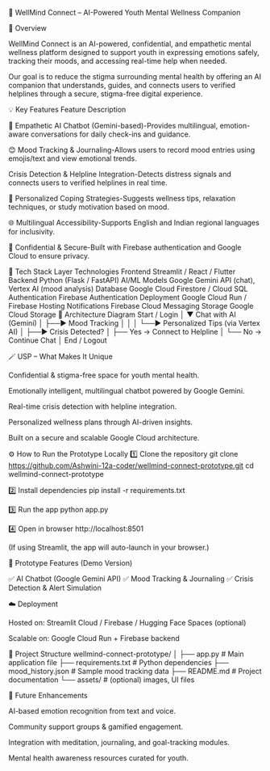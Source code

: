🌿 WellMind Connect – AI-Powered Youth Mental Wellness Companion

🧠 Overview

WellMind Connect is an AI-powered, confidential, and empathetic mental wellness platform designed to support youth in expressing emotions safely, tracking their moods, and accessing real-time help when needed.

Our goal is to reduce the stigma surrounding mental health by offering an AI companion that understands, guides, and connects users to verified helplines through a secure, stigma-free digital experience.

💡 Key Features
Feature	Description

🤖 Empathetic AI Chatbot (Gemini-based)-Provides multilingual, emotion-aware conversations for daily check-ins and guidance.

😊 Mood Tracking & Journaling-Allows users to record mood entries using emojis/text and view emotional trends.

Crisis Detection & Helpline Integration-Detects distress signals and connects users to verified helplines in real time.

💬 Personalized Coping Strategies-Suggests wellness tips, relaxation techniques, or study motivation based on mood.

🌐 Multilingual Accessibility-Supports English and Indian regional languages for inclusivity.

🔐 Confidential & Secure-Built with Firebase authentication and Google Cloud to ensure privacy.

🚀 Tech Stack
Layer	Technologies
Frontend	Streamlit / React / Flutter
Backend	Python (Flask / FastAPI)
AI/ML Models	Google Gemini API (chat), Vertex AI (mood analysis)
Database	Google Cloud Firestore / Cloud SQL
Authentication	Firebase Authentication
Deployment	Google Cloud Run / Firebase Hosting
Notifications	Firebase Cloud Messaging
Storage	Google Cloud Storage
🧩 Architecture Diagram
Start / Login
      │
      ▼
Chat with AI (Gemini)
      │
      ├──► Mood Tracking
      │         │
      │         └──► Personalized Tips (via Vertex AI)
      │
      ├──► Crisis Detected?
      │       ├── Yes → Connect to Helpline
      │       └── No  → Continue Chat
      │
End / Logout

🪄 USP – What Makes It Unique

Confidential & stigma-free space for youth mental health.

Emotionally intelligent, multilingual chatbot powered by Google Gemini.

Real-time crisis detection with helpline integration.

Personalized wellness plans through AI-driven insights.

Built on a secure and scalable Google Cloud architecture.

⚙️ How to Run the Prototype Locally
1️⃣ Clone the repository
git clone https://github.com/Ashwini-12a-coder/wellmind-connect-prototype.git
cd wellmind-connect-prototype

2️⃣ Install dependencies
pip install -r requirements.txt

3️⃣ Run the app
python app.py

4️⃣ Open in browser
http://localhost:8501


(If using Streamlit, the app will auto-launch in your browser.)

🧪 Prototype Features (Demo Version)

✅ AI Chatbot (Google Gemini API)
✅ Mood Tracking & Journaling
✅ Crisis Detection & Alert Simulation

☁️ Deployment

Hosted on: Streamlit Cloud / Firebase / Hugging Face Spaces (optional)

Scalable on: Google Cloud Run + Firebase backend

📂 Project Structure
wellmind-connect-prototype/
│
├── app.py                     # Main application file
├── requirements.txt            # Python dependencies
├── mood_history.json           # Sample mood tracking data
├── README.md                   # Project documentation
└── assets/                     # (optional) images, UI files

🌱 Future Enhancements

AI-based emotion recognition from text and voice.

Community support groups & gamified engagement.

Integration with meditation, journaling, and goal-tracking modules.

Mental health awareness resources curated for youth.

